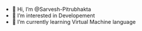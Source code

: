 - 👋 Hi, I’m @Sarvesh-Pitrubhakta
- 👀 I’m interested in Developement
- 🌱 I’m currently learning Virtual Machine language

<!---
Sarvesh-Pitrubhakta/Sarvesh-Pitrubhakta is a ✨ special ✨ repository because its `README.md` (this file) appears on your GitHub profile.
You can click the Preview link to take a look at your changes.
--->
